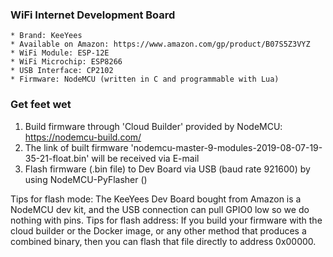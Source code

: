 ### WiFi Internet Development Board
    * Brand: KeeYees
    * Available on Amazon: https://www.amazon.com/gp/product/B07S5Z3VYZ
    * WiFi Module: ESP-12E
    * WiFi Microchip: ESP8266
    * USB Interface: CP2102
    * Firmware: NodeMCU (written in C and programmable with Lua)


### Get feet wet
1. Build firmware through 'Cloud Builder' provided by NodeMCU: https://nodemcu-build.com/
2. The link of built firmware 'nodemcu-master-9-modules-2019-08-07-19-35-21-float.bin' will be received via E-mail 
4. Flash firmware (.bin file) to Dev Board via USB (baud rate 921600) by using NodeMCU-PyFlasher () 

Tips for flash mode: The KeeYees Dev Board bought from Amazon is a NodeMCU dev kit, and the USB connection can pull GPIO0 low so we do nothing with pins.
Tips for flash address: If you build your firmware with the cloud builder or the Docker image, or any other method that produces a combined binary, then you can flash that file directly to address 0x00000.

